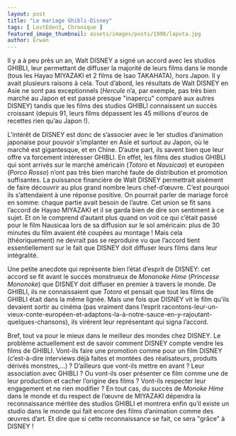 ```yaml
---
layout: post
title: "Le mariage Ghibli-Disney"
tags: [ LostEden3, Chronique ]
featured_image_thumbnail: assets/images/posts/1998/laputa.jpg
author: Erwan
---
```


Il y a à peu près un an, Walt DISNEY a signé un accord avec les studios GHIBLI, leur permettant de diffuser la majorité de leurs films dans le monde (tous les Hayao MIYAZAKI et 2 films de Isao TAKAHATA), hors Japon. Il y avait plusieurs raisons à cela. Tout d’abord, les résultats de Walt DISNEY en Asie ne sont pas exceptionnels (*Hercule* n’a, par exemple, pas très bien marché au Japon et est passé presque "inaperçu" comparé aux autres DISNEY) tandis que les films des studios GHIBLI connaissent un succès croissant (depuis 91, leurs films dépassent les 45 millions d'euros de recettes rien qu’au Japon !). 

L’intérêt de DISNEY est donc de s’associer avec le 1er studios d’animation japonaise pour pouvoir s’implanter en Asie et surtout au Japon, où le marché est gigantesque, et en Chine. D’autre part, ils savent bien que leur offre va forcement intéresser GHIBLI. En effet, les films des studios GHIBLI qui sont arrivés sur le marché américain (*Totoro* et *Nausicaa*) et européen (*Porco Rosso*) n’ont pas très bien marché faute de distribution et promotion suffisantes. La puissance financière de Walt DISNEY permettrait aisément de faire découvrir au plus grand nombre leurs chef-d’œuvre. C’est pourquoi ils s’attendaient à une réponse positive. On pourrait parler de mariage forcé en somme: chaque partie avait besoin de l’autre. Cet union se fit sans l’accord de Hayao MIYAZAKI et il se garda bien de dire son sentiment à ce sujet. Et on le comprend d’autant plus quand on voit ce qui c’était passé pour le film Nausicaa lors de sa diffusion sur le sol américain: plus de 30 minutes du film avaient été coupées au montage ! Mais cela (théoriquement) ne devrait pas se reproduire vu que l’accord tient essentiellement sur le fait que DISNEY doit diffuser leurs films dans leur intégralité. 

Une petite anecdote qui représente bien l’état d’esprit de DISNEY: cet accord se fit avant le succès monstrueux de *Mononoke Hime* (*Princesse Mononoke*) que DISNEY doit diffuser en premier à travers le monde. De GHIBLI, ils ne connaissaient que *Totoro* et pensait que tout les films de GHIBLI était dans la même lignée. Mais une fois que DISNEY vit le film qu’ils devaient sortir au cinéma (pas vraiment dans l’esprit racontons-leur-un-vieux-conte-européen-et-adaptons-la-à-notre-sauce-en-y-rajoutant- quelques-chansons), ils virèrent leur représentant qui signa l’accord. 

Bref, tout va pour le mieux dans le meilleur des mondes chez DISNEY. Le problème actuellement est de savoir comment DISNEY compte vendre les films de GHIBLI. Vont-ils faire une promotion comme pour un film DISNEY (c’est-à-dire interviews déjà faites et montées des réalisateurs, produits dérivés monstres,...) ? D’ailleurs que vont-ils mettre en avant ? Leur association avec GHIBLI ? Ou vont-ils oser présenter ce film comme une de leur production et cacher l’origine des films ? Vont-ils respecter leur engagement et ne rien modifier ? En tout cas, du succès de *Monoke Hime* dans le monde et du respect de l’œuvre de MIYAZAKI dépendra la reconnaissance méritée des studios GHIBLI et montrera enfin qu’il existe un studio dans le monde qui fait encore des films d’animation comme des œuvres d’art. Et dire que si cette reconnaissance se fait, ce sera "grâce" à DISNEY !                                               
